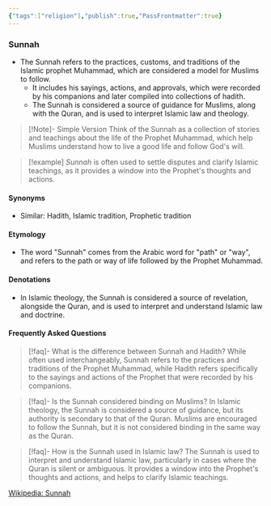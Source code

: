 ```yaml
---
{"tags":["religion"],"publish":true,"PassFrontmatter":true}
---
```


### Sunnah
- The Sunnah refers to the practices, customs, and traditions of the Islamic prophet Muhammad, which are considered a model for Muslims to follow.
  - It includes his sayings, actions, and approvals, which were recorded by his companions and later compiled into collections of hadith.
  - The Sunnah is considered a source of guidance for Muslims, along with the Quran, and is used to interpret Islamic law and theology.

> [!Note]- Simple Version
> Think of the Sunnah as a collection of stories and teachings about the life of the Prophet Muhammad, which help Muslims understand how to live a good life and follow God's will.

> [!example]
> *Sunnah* is often used to settle disputes and clarify Islamic teachings, as it provides a window into the Prophet's thoughts and actions.
 
#### **Synonyms**
- Similar: Hadith, Islamic tradition, Prophetic tradition

#### **Etymology**
- The word "Sunnah" comes from the Arabic word for "path" or "way", and refers to the path or way of life followed by the Prophet Muhammad.

#### **Denotations**
- In Islamic theology, the Sunnah is considered a source of revelation, alongside the Quran, and is used to interpret and understand Islamic law and doctrine.

#### Frequently Asked Questions

> [!faq]- What is the difference between Sunnah and Hadith?
> While often used interchangeably, Sunnah refers to the practices and traditions of the Prophet Muhammad, while Hadith refers specifically to the sayings and actions of the Prophet that were recorded by his companions.

> [!faq]- Is the Sunnah considered binding on Muslims?
> In Islamic theology, the Sunnah is considered a source of guidance, but its authority is secondary to that of the Quran. Muslims are encouraged to follow the Sunnah, but it is not considered binding in the same way as the Quran.

> [!faq]- How is the Sunnah used in Islamic law?
> The Sunnah is used to interpret and understand Islamic law, particularly in cases where the Quran is silent or ambiguous. It provides a window into the Prophet's thoughts and actions, and helps to clarify Islamic teachings.

[Wikipedia: Sunnah](https://en.wikipedia.org/wiki/Sunnah) 